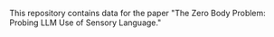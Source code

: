 This repository contains data for the paper "The Zero Body Problem: Probing LLM Use of Sensory Language."
